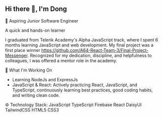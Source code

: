 ## Hi there 👋, I'm Dong
🌱 Aspiring Junior Software Engineer

A quick and hands-on learner

I graduated from Telerik Academy's Alpha JavaScript track, where I spent 6 months learning JavaScript and web development.
My final project was a first place winner https://github.com/A64-React-Team-3/Final-Project-Messenger.
Recognized for my dedication, discipline, and helpfulness to colleagues, I was offered a mentor role in the academy.


🚀 What I'm Working On
- Learning NodeJs and ExpressJs
- JavaScript & React: Actively practicing React, JavaScript, and TypeScript, continuously learning best practices, good coding habits, and writing clean code.


⚙️ Technology Stack:
JavaScript TypeScript Firebase
React DaisyUI TailwindCSS HTML5 CSS3
<!--
**geass0621/geass0621** is a ✨ _special_ ✨ repository because its `README.md` (this file) appears on your GitHub profile.

Here are some ideas to get you started:

- 🔭 I’m currently working on ...
- 🌱 I’m currently learning ...
- 👯 I’m looking to collaborate on ...
- 🤔 I’m looking for help with ...
- 💬 Ask me about ...
- 📫 How to reach me: ...
- 😄 Pronouns: ...
- ⚡ Fun fact: ...
-->
